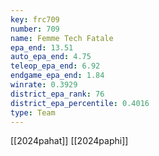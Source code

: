 ```yaml
---
key: frc709
number: 709
name: Femme Tech Fatale
epa_end: 13.51
auto_epa_end: 4.75
teleop_epa_end: 6.92
endgame_epa_end: 1.84
winrate: 0.3929
district_epa_rank: 76
district_epa_percentile: 0.4016
type: Team
---
```

[[2024pahat]]
[[2024paphi]]
